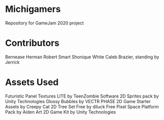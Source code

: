 # Michigamers
Repository for GameJam 2020 project

# Contributors
Bernease Herman
Robert Smart
Shonique White
Caleb Brazier, standing by
Jerrick

# Assets Used
Futuristic Panel Textures LITE
  by TeenZombie Software
2D Sprites pack
  by Unity Technologies
Glossy Bubbles
  by VECTR PHASE
2D Game Starter Assets
  by Creepy Cat
2D Tree Set Free
  by diluck
Free Pixel Space Platform Pack
  by Aiden Art
2D Game Kit
  by Unity Technologies
